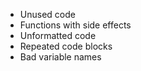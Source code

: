 * Unused code
* Functions with side effects
* Unformatted code
* Repeated code blocks
* Bad variable names


